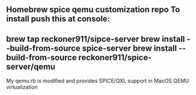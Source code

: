 Homebrew spice qemu customization repo
To install push this at console:
----
brew tap reckoner911/sipce-server
brew install --build-from-source spice-server
brew install --build-from-source reckoner911/spice-server/qemu
----
My qemu.rb is modified and provides SPICE/QXL support in MacOS QEMU virtualization
